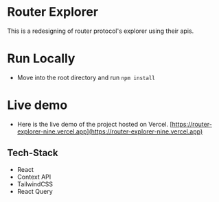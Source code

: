 # Router Explorer
This is a redesigning of router protocol's explorer using their apis.

# Run Locally

- Move into the root directory and run `npm install`

# Live demo

- Here is the live demo of the project hosted on Vercel. [https://router-explorer-nine.vercel.app](https://router-explorer-nine.vercel.app)
## Tech-Stack

- React
- Context API
- TailwindCSS
- React Query
